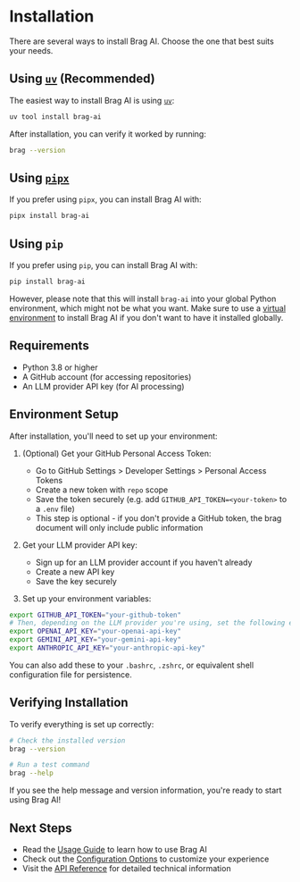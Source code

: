 # Installation

There are several ways to install Brag AI. Choose the one that best suits your needs.

## Using [`uv`](https://docs.astral.sh/uv/) (Recommended)

The easiest way to install Brag AI is using [`uv`](https://docs.astral.sh/uv/):

```bash
uv tool install brag-ai
```

After installation, you can verify it worked by running:

```bash
brag --version
```

## Using [`pipx`](https://pipx.pypa.io/stable/)

If you prefer using `pipx`, you can install Brag AI with:

```bash
pipx install brag-ai
```

## Using `pip`

If you prefer using `pip`, you can install Brag AI with:

```bash
pip install brag-ai
```

However, please note that this will install `brag-ai` into your global Python environment, which might not be what you want.
Make sure to use a [virtual environment](https://docs.python.org/3/library/venv.html) to install Brag AI if you don't want to have it installed globally.

## Requirements

- Python 3.8 or higher
- A GitHub account (for accessing repositories)
- An LLM provider API key (for AI processing)

## Environment Setup

After installation, you'll need to set up your environment:

1. (Optional) Get your GitHub Personal Access Token:

   - Go to GitHub Settings > Developer Settings > Personal Access Tokens
   - Create a new token with `repo` scope
   - Save the token securely (e.g. add `GITHUB_API_TOKEN=<your-token>` to a `.env` file)
   - This step is optional - if you don't provide a GitHub token, the brag document will only include public information

2. Get your LLM provider API key:

   - Sign up for an LLM provider account if you haven't already
   - Create a new API key
   - Save the key securely

3. Set up your environment variables:

```bash
export GITHUB_API_TOKEN="your-github-token"
# Then, depending on the LLM provider you're using, set the following environment variables:
export OPENAI_API_KEY="your-openai-api-key"
export GEMINI_API_KEY="your-gemini-api-key"
export ANTHROPIC_API_KEY="your-anthropic-api-key"
```

You can also add these to your `.bashrc`, `.zshrc`, or equivalent shell configuration file for persistence.

## Verifying Installation

To verify everything is set up correctly:

```bash
# Check the installed version
brag --version

# Run a test command
brag --help
```

If you see the help message and version information, you're ready to start using Brag AI!

## Next Steps

- Read the [Usage Guide](usage.md) to learn how to use Brag AI
- Check out the [Configuration Options](configuration.md) to customize your experience
- Visit the [API Reference](api-reference.md) for detailed technical information

